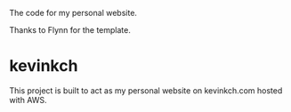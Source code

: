 
The code for my personal website.

Thanks to Flynn for the template.


# kevinkch
This project is built to act as my personal website on kevinkch.com hosted with AWS.
